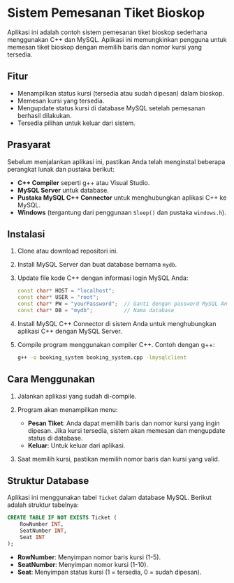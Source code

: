 # Sistem Pemesanan Tiket Bioskop

Aplikasi ini adalah contoh sistem pemesanan tiket bioskop sederhana menggunakan C++ dan MySQL. Aplikasi ini memungkinkan pengguna untuk memesan tiket bioskop dengan memilih baris dan nomor kursi yang tersedia.

## Fitur
- Menampilkan status kursi (tersedia atau sudah dipesan) dalam bioskop.
- Memesan kursi yang tersedia.
- Mengupdate status kursi di database MySQL setelah pemesanan berhasil dilakukan.
- Tersedia pilihan untuk keluar dari sistem.

## Prasyarat
Sebelum menjalankan aplikasi ini, pastikan Anda telah menginstal beberapa perangkat lunak dan pustaka berikut:
- **C++ Compiler** seperti g++ atau Visual Studio.
- **MySQL Server** untuk database.
- **Pustaka MySQL C++ Connector** untuk menghubungkan aplikasi C++ ke MySQL.
- **Windows** (tergantung dari penggunaan `Sleep()` dan pustaka `windows.h`).

## Instalasi

1. Clone atau download repositori ini.

2. Install MySQL Server dan buat database bernama `mydb`.

3. Update file kode C++ dengan informasi login MySQL Anda:
    ```cpp
    const char* HOST = "localhost";
    const char* USER = "root";
    const char* PW = "yourPassword";  // Ganti dengan password MySQL Anda
    const char* DB = "mydb";          // Nama database
    ```

4. Install MySQL C++ Connector di sistem Anda untuk menghubungkan aplikasi C++ dengan MySQL Server.

5. Compile program menggunakan compiler C++. Contoh dengan g++:
    ```bash
    g++ -o booking_system booking_system.cpp -lmysqlclient
    ```

## Cara Menggunakan

1. Jalankan aplikasi yang sudah di-compile.

2. Program akan menampilkan menu:
    - **Pesan Tiket**: Anda dapat memilih baris dan nomor kursi yang ingin dipesan. Jika kursi tersedia, sistem akan memesan dan mengupdate status di database.
    - **Keluar**: Untuk keluar dari aplikasi.

3. Saat memilih kursi, pastikan memilih nomor baris dan kursi yang valid.

## Struktur Database

Aplikasi ini menggunakan tabel `Ticket` dalam database MySQL. Berikut adalah struktur tabelnya:

```sql
CREATE TABLE IF NOT EXISTS Ticket (
    RowNumber INT,
    SeatNumber INT,
    Seat INT
);
```

- **RowNumber**: Menyimpan nomor baris kursi (1-5).
- **SeatNumber**: Menyimpan nomor kursi (1-10).
- **Seat**: Menyimpan status kursi (1 = tersedia, 0 = sudah dipesan).


